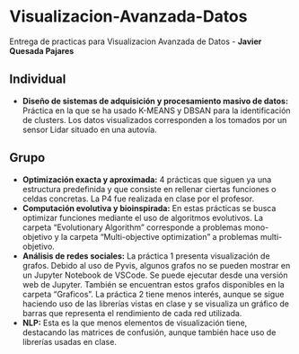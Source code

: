 # Visualizacion-Avanzada-Datos
Entrega de practicas para Visualizacion Avanzada de Datos - <b>Javier Quesada Pajares</b>

## Individual
- <b>Diseño de sistemas de adquisición y procesamiento masivo de datos:</b> Práctica en la que se ha usado K-MEANS y DBSAN para la identificación de clusters. Los datos visualizados corresponden a los tomados por un sensor Lidar situado en una autovía.

## Grupo
- <b>Optimización exacta y aproximada:</b> 4 prácticas que siguen ya una estructura predefinida y que consiste en rellenar ciertas funciones o celdas concretas. La P4 fue realizada en clase por el profesor.
- <b>Computación evolutiva y bioinspirada:</b> En estas prácticas se busca optimizar funciones mediante el uso de algoritmos evolutivos. La carpeta “Evolutionary Algorithm” corresponde a problemas mono-objetivo y la carpeta “Multi-objective optimization” a problemas multi-objetivo.
- <b>Análisis de redes sociales:</b> La práctica 1 presenta visualización de grafos. Debido al uso de Pyvis, algunos grafos no se pueden mostrar en un Jupyter Notebook de VSCode. Se puede ejecutar desde una versión web de Jupyter. También se encuentran estos grafos disponibles en la carpeta “Graficos”. La práctica 2 tiene menos interés, aunque se sigue haciendo uso de las librerías vistas en clase y se visualiza un gráfico de barras que representa el rendimiento de cada red utilizada.
- <b>NLP:</b> Esta es la que menos elementos de visualización tiene, destacando las matrices de confusión, aunque también hace uso de librerías usadas en clase.